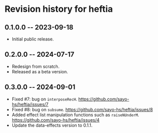 # Revision history for heftia

## 0.1.0.0 -- 2023-09-18

* Initial public release.

## 0.2.0.0 -- 2024-07-17

* Redesign from scratch.
* Released as a beta version.

## 0.3.0.0 -- 2024-09-01

* Fixed #7: bug on `interposeRecH`. https://github.com/sayo-hs/heftia/issues/7
* Fixed #8: bug on `subsume`. https://github.com/sayo-hs/heftia/issues/8
* Added effect list manipulation functions such as `raiseNUnderM`. https://github.com/sayo-hs/heftia/issues/4
* Update the data-effects version to 0.1.1.
